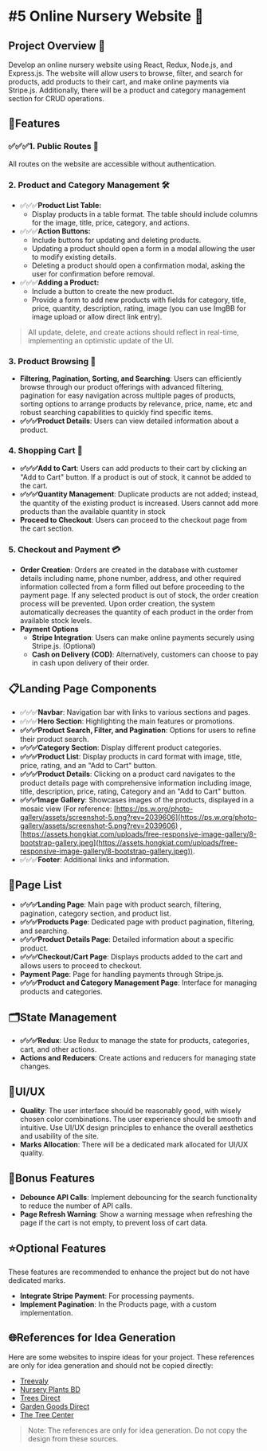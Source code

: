 # #5 Online Nursery Website 🌱

## Project Overview 🌱

Develop an online nursery website using React, Redux, Node.js, and Express.js. The website will allow users to browse, filter, and search for products, add products to their cart, and make online payments via Stripe.js. Additionally, there will be a product and category management section for CRUD operations.

## 🌟Features

### ✅✅✅1\. Public Routes 🚀

All routes on the website are accessible without authentication.

### 2\. Product and Category Management 🛠️

*   ✅✅✅**Product List Table:**
    *   Display products in a table format. The table should include columns for the image, title, price, category, and actions.
*   ✅✅✅**Action Buttons:**
    *   Include buttons for updating and deleting products.
    *   Updating a product should open a form in a modal allowing the user to modify existing details.
    *   Deleting a product should open a confirmation modal, asking the user for confirmation before removal.
*   ✅✅✅**Adding a Product:**
    *   Include a button to create the new product.
    *   Provide a form to add new products with fields for category, title, price, quantity, description, rating, image (you can use ImgBB for image upload or allow direct link entry).

> All update, delete, and create actions should reflect in real-time, implementing an optimistic update of the UI.
### 3\. Product Browsing 🌿

- **Filtering, Pagination, Sorting, and Searching**: Users can efficiently browse through our product offerings with advanced filtering, pagination for easy navigation across multiple pages of products, sorting options to arrange products by relevance, price, name, etc and robust searching capabilities to quickly find specific items.
- **✅✅✅Product Details**: Users can view detailed information about a product.

### 4\. Shopping Cart 🛒

- **✅✅✅Add to Cart**: Users can add products to their cart by clicking an "Add to Cart" button. If a product is out of stock, it cannot be added to the cart.
- **✅✅✅Quantity Management**: Duplicate products are not added; instead, the quantity of the existing product is increased. Users cannot add more products than the available quantity in stock
- **Proceed to Checkout**: Users can proceed to the checkout page from the cart section.

### 5\. Checkout and Payment 💳

- **Order Creation**: Orders are created in the database with customer details including name, phone number, address, and other required information collected from a form filled out before proceeding to the payment page. If any selected product is out of stock, the order creation process will be prevented. Upon order creation, the system automatically decreases the quantity of each product in the order from available stock levels.
- **Payment Options**
  - **Stripe Integration**: Users can make online payments securely using Stripe.js. (Optional)
  - **Cash on Delivery (COD)**: Alternatively, customers can choose to pay in cash upon delivery of their order.

  

## 📋Landing Page Components

- ✅✅✅**Navbar**: Navigation bar with links to various sections and pages.
- ✅✅✅**Hero Section**: Highlighting the main features or promotions.
- **✅✅✅Product Search, Filter, and Pagination**: Options for users to refine their product search.
- **✅✅✅Category Section**: Display different product categories.
- **✅✅✅Product List**: Display products in card format with image, title, price, rating, and an "Add to Cart" button.
- **✅✅✅Product Details**: Clicking on a product card navigates to the product details page with comprehensive information including image, title, description, price, rating, Category and an "Add to Cart" button.
- **✅✅✅Image Gallery**: Showcases images of the products, displayed in a mosaic view (For reference: [https://ps.w.org/photo-gallery/assets/screenshot-5.png?rev=2039606](https://ps.w.org/photo-gallery/assets/screenshot-5.png?rev=2039606) , [https://assets.hongkiat.com/uploads/free-responsive-image-gallery/8-bootstrap-gallery.jpeg](https://assets.hongkiat.com/uploads/free-responsive-image-gallery/8-bootstrap-gallery.jpeg)).
- ✅✅✅**Footer**: Additional links and information.

## 📑Page List

- **✅✅✅Landing Page**: Main page with product search, filtering, pagination, category section, and product list.
- **✅✅✅Products Page**: Dedicated page with product pagination, filtering, and searching.
- **✅✅✅Product Details Page**: Detailed information about a specific product.
- **✅✅✅Checkout/Cart Page**: Displays products added to the cart and allows users to proceed to checkout.
- **Payment Page**: Page for handling payments through Stripe.js.
- **✅✅✅Product and Category Management Page**: Interface for managing products and categories.

## 🗂️State Management

- **✅✅✅Redux**: Use Redux to manage the state for products, categories, cart, and other actions.
- **Actions and Reducers**: Create actions and reducers for managing state changes.

## 🎨UI/UX

- **Quality**: The user interface should be reasonably good, with wisely chosen color combinations. The user experience should be smooth and intuitive. Use UI/UX design principles to enhance the overall aesthetics and usability of the site.
- **Marks Allocation**: There will be a dedicated mark allocated for UI/UX quality.

## 🎁Bonus Features

- **Debounce API Calls**: Implement debouncing for the search functionality to reduce the number of API calls.
- **Page Refresh Warning**: Show a warning message when refreshing the page if the cart is not empty, to prevent loss of cart data.

## ⭐Optional Features

These features are recommended to enhance the project but do not have dedicated marks.

- **Integrate Stripe Payment**: For processing payments.
- **Implement Pagination**: In the Products page, with a custom implementation.

## 🌐References for Idea Generation

Here are some websites to inspire ideas for your project. These references are only for idea generation and should not be copied directly:

- [Treevaly](https://treevaly.com/)
- [Nursery Plants BD](https://nurseryplantsbd.com/)
- [Trees Direct](https://treesdirect.co.uk/)
- [Garden Goods Direct](https://gardengoodsdirect.com/)
- [The Tree Center](https://www.thetreecenter.com/)

> Note: The references are only for idea generation. Do not copy the design from these sources.